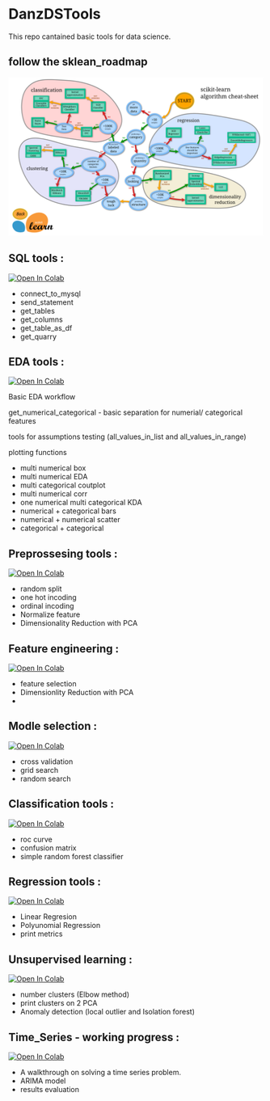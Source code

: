 # DanzDSTools

This repo cantained basic tools for data science.

## follow the sklean_roadmap

![main page](Images/sklearn_roadmap.png)


## SQL tools : 

[![Open In Colab](https://colab.research.google.com/assets/colab-badge.svg)](https://colab.research.google.com/github/omerdan03/danzdstools/blob/master/SQL_tools.ipynb)

- connect_to_mysql
- send_statement
- get_tables
- get_columns
- get_table_as_df
- get_quarry


## EDA tools :

[![Open In Colab](https://colab.research.google.com/assets/colab-badge.svg)](https://colab.research.google.com/github/omerdan03/danzdstools/blob/master/EDA_tools.ipynb)

Basic EDA workflow

get_numerical_categorical - basic separation for numerial/ categorical features

tools for assumptions testing (all_values_in_list and all_values_in_range)

plotting functions
 - multi numerical box
 - multi numerical EDA
 - multi categorical coutplot
 - multi numerical corr
 - one numerical multi categorical KDA
 - numerical + categorical bars
 - numerical + numerical scatter
 - categorical + categorical 


## Preprossesing tools  :

[![Open In Colab](https://colab.research.google.com/assets/colab-badge.svg)](https://colab.research.google.com/github/omerdan03/danzdstools/blob/master/Preprossessing_tools.ipynb)

- random split
- one hot incoding
- ordinal incoding
- Normalize feature
- Dimensionality Reduction with PCA



## Feature engineering : 

[![Open In Colab](https://colab.research.google.com/assets/colab-badge.svg)](https://colab.research.google.com/github/omerdan03/danzdstools/blob/master/Feature_engineering.ipynb)

 - feature selection
 - Dimensionlity Reduction with PCA
 - 

## Modle selection :

[![Open In Colab](https://colab.research.google.com/assets/colab-badge.svg)](https://colab.research.google.com/github/omerdan03/danzdstools/blob/master/Model_selection.ipynb)


 - cross validation
 - grid search
 - random search

##  Classification tools : 

[![Open In Colab](https://colab.research.google.com/assets/colab-badge.svg)](https://colab.research.google.com/github/omerdan03/danzdstools/blob/master/Classification_tools.ipynb)


 - roc curve
 - confusion matrix
 - simple random forest classifier
 
## Regression tools :

[![Open In Colab](https://colab.research.google.com/assets/colab-badge.svg)](https://colab.research.google.com/github/omerdan03/danzdstools/blob/master/Regression_tools.ipynb)


 - Linear Regresion
 - Polyunomial Regression
 - print metrics
 
## Unsupervised learning :

[![Open In Colab](https://colab.research.google.com/assets/colab-badge.svg)](https://colab.research.google.com/github/omerdan03/danzdstools/blob/master/Unsupervised_learning.ipynb)


 - number clusters (Elbow method)
 - print clusters on 2 PCA
 - Anomaly detection (local outlier and Isolation forest)


## Time_Series - working progress :

[![Open In Colab](https://colab.research.google.com/assets/colab-badge.svg)](https://colab.research.google.com/github/omerdan03/danzdstools/blob/master/Time_Series.ipynb)


 - A walkthrough on solving a time series problem.
 - ARIMA model
 - results evaluation
